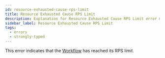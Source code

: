 ```yaml
---
id: resource-exhausted-cause-rps-limit
title: Resource Exhausted Cause RPS Limit
description: Explanation for Resource Exhausted Cause RPS Limit error message, and how to fix it.
sidebar_label: Resource Exhausted Cause RPS Limit
tags:
  - errors
  - strongly-typed
---
```


This error indicates that the [Workflow](/workflows) has reached its RPS limit.

<!--TODO: more info needed -->
